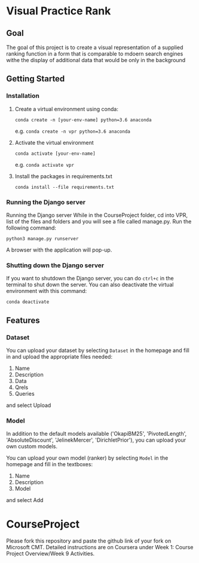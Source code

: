 # Visual Practice Rank
## Goal
The goal of this project is to create a visual representation of a supplied ranking function in a form that is comparable to mdoern search engines withe the display of additional data that would be only in the background

## Getting Started
### Installation
1. Create a virtual environment using conda:

   `conda create -n [your-env-name] python=3.6 anaconda`

   e.g. `conda create -n vpr python=3.6 anaconda`


2. Activate the virtual environment

   `conda activate [your-env-name]`

   e.g. `conda activate vpr`


3. Install the packages in requirements.txt

   `conda install --file requirements.txt`

### Running the Django server
Running the Django server
While in the CourseProject folder, cd into VPR, list of the files and folders and you will see a file called manage.py. Run the following command:

   `python3 manage.py runserver`

A browser with the application will pop-up.

### Shutting down the Django server
If you want to shutdown the Django server, you can do `ctrl+c` in the terminal to shut down the server. You can also deactivate the virtual environment with this command: 

   `conda deactivate`

## Features
### Dataset
You can upload your dataset by selecting `Dataset` in the homepage and fill in and upload the appropriate files needed:
1. Name
2. Description
3. Data
4. Qrels
5. Queries

and select Upload

### Model
In addition to the default models available ('OkapiBM25', 'PivotedLength', 'AbsoluteDiscount', 'JelinekMercer', 'DirichletPrior'), you can upload your own custom models.

You can upload your own model (ranker) by selecting `Model` in the homepage and fill in the textboxes:
1. Name
2. Description
3. Model

and select Add

# CourseProject

Please fork this repository and paste the github link of your fork on Microsoft CMT. Detailed instructions are on Coursera under Week 1: Course Project Overview/Week 9 Activities.
